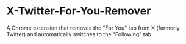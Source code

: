 # X-Twitter-For-You-Remover
A Chrome extension that removes the "For You" tab from X (formerly Twitter) and automatically switches to the "Following" tab.
